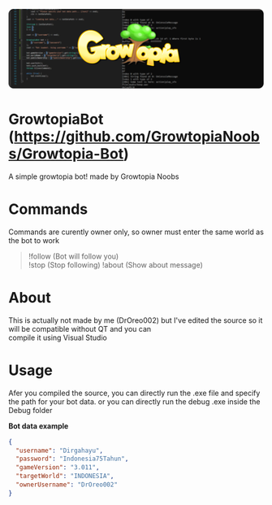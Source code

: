 [![GrowtopiaBot](https://github.com/DrOreo002/GrowtopiaBot/blob/master/icon.png)](https://github.com/DrOreo002/GrowtopiaBot)

# GrowtopiaBot (https://github.com/GrowtopiaNoobs/Growtopia-Bot)
A simple growtopia bot! made by Growtopia Noobs

# Commands
Commands are curently owner only, so owner must enter the same world as the bot to work

> !follow (Bot will follow you)  
> !stop (Stop following)
> !about (Show about message)

# About
This is actually not made by me (DrOreo002) but I've edited the source so it will be compatible without QT and you can  
compile it using Visual Studio  

# Usage
Afer you compiled the source, you can directly run the .exe file and specify the path for your bot data.
or you can directly run the debug .exe inside the Debug folder  

**Bot data example**  
```json
{
  "username": "Dirgahayu",
  "password": "Indonesia75Tahun",
  "gameVersion": "3.011",
  "targetWorld": "INDONESIA",
  "ownerUsername": "DrOreo002"
}
```
